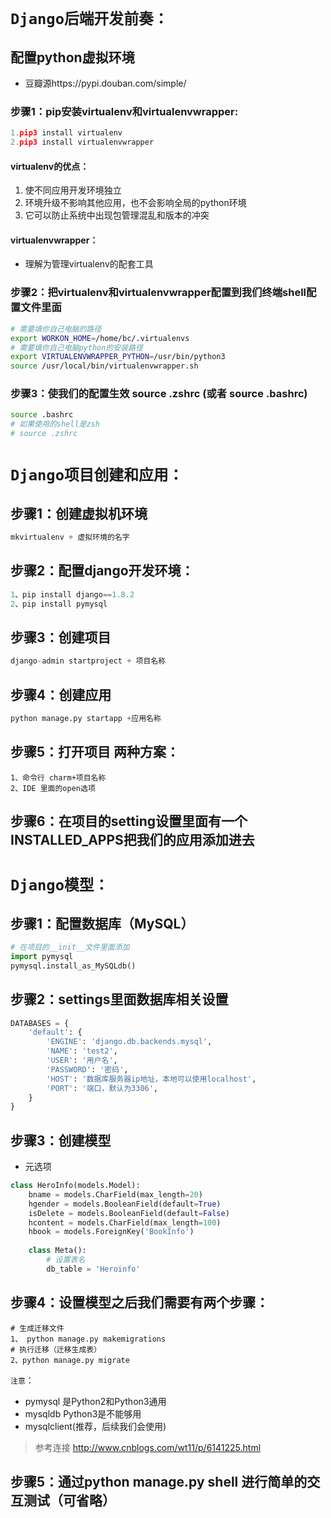 # ``Django后端开发前奏：``
## 配置python虚拟环境
* 豆瓣源https://pypi.douban.com/simple/ 
### 步骤1：pip安装virtualenv和virtualenvwrapper:
```python  
1.pip3 install virtualenv   
2.pip3 install virtualenvwrapper
```
#### virtualenv的优点：
 
1. 使不同应用开发环境独立
2. 环境升级不影响其他应用，也不会影响全局的python环境
3. 它可以防止系统中出现包管理混乱和版本的冲突

#### virtualenvwrapper：
* 理解为管理virtualenv的配套工具

### 步骤2：把virtualenv和virtualenvwrapper配置到我们终端shell配置文件里面
```bash
# 需要填你自己电脑的路径
export WORKON_HOME=/home/bc/.virtualenvs
# 需要填你自己电脑python的安装路径
export VIRTUALENVWRAPPER_PYTHON=/usr/bin/python3
source /usr/local/bin/virtualenvwrapper.sh 
```  
### 步骤3：使我们的配置生效 source .zshrc   (或者 source .bashrc)
```bash
source .bashrc
# 如果使用的shell是zsh
# source .zshrc
```
# ``Django项目创建和应用：``
## 步骤1：创建虚拟机环境 
```python
mkvirtualenv + 虚拟环境的名字
```
## 步骤2：配置django开发环境：
```python
1、pip install django==1.8.2
2、pip install pymysql
```
## 步骤3：创建项目 
```python
django-admin startproject + 项目名称
```
## 步骤4：创建应用 
```python
python manage.py startapp +应用名称
```
## 步骤5：打开项目 两种方案：
```
1、命令行 charm+项目名称
2、IDE 里面的open选项
```
## 步骤6：在项目的setting设置里面有一个INSTALLED_APPS把我们的应用添加进去
# ``Django模型：``
## 步骤1：配置数据库（MySQL）
```python
# 在项目的__init__文件里面添加
import pymysql
pymysql.install_as_MySQLdb()
```
## 步骤2：settings里面数据库相关设置
```python
DATABASES = {
    'default': {
        'ENGINE': 'django.db.backends.mysql',
        'NAME': 'test2',
        'USER': '用户名',
        'PASSWORD': '密码',
        'HOST': '数据库服务器ip地址，本地可以使用localhost',
        'PORT': '端口，默认为3306',
    }
}
```
## 步骤3：创建模型
* 元选项

```python
class HeroInfo(models.Model):
    bname = models.CharField(max_length=20)
    hgender = models.BooleanField(default=True)
    isDelete = models.BooleanField(default=False)
    hcontent = models.CharField(max_length=100)
    hbook = models.ForeignKey('BookInfo')
    
    class Meta():
        # 设置表名
        db_table = 'Heroinfo'
```
## 步骤4：设置模型之后我们需要有两个步骤：
```
# 生成迁移文件
1、 python manage.py makemigrations
# 执行迁移（迁移生成表）
2、python manage.py migrate
```
``注意``：

* pymysql 是Python2和Python3通用
* mysqldb Python3是不能够用
* mysqlclient(推荐，后续我们会使用)

> 参考连接 http://www.cnblogs.com/wt11/p/6141225.html

## 步骤5：通过python manage.py shell 进行简单的交互测试（可省略）

